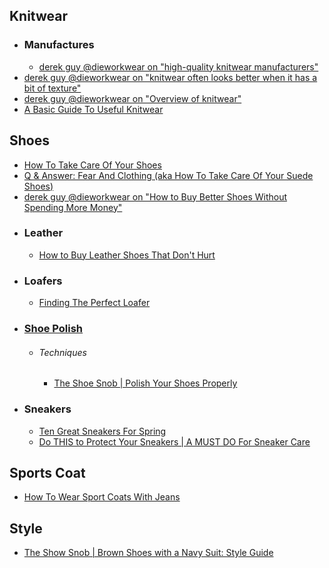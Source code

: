 ## Knitwear
- ### Manufactures
	- [derek guy @dieworkwear on "high-quality knitwear manufacturers"](https://twitter.com/dieworkwear/status/1739411497108029629?t=70wCpJciyncubvskFa80Cw)
- [derek guy @dieworkwear on "knitwear often looks better when it has a bit of texture"](https://twitter.com/dieworkwear/status/1739530095516340649?t=70wCpJciyncubvskFa80Cw)
- [derek guy @dieworkwear on "Overview of knitwear"](https://twitter.com/dieworkwear/status/1747497805823054334?t=70wCpJciyncubvskFa80Cw)
- [A Basic Guide To Useful Knitwear](https://putthison.com/a-basic-guide-to-useful-knitwear/)
## Shoes
- [How To Take Care Of Your Shoes](https://www.putthison.com/how-to-take-care-of-your-shoes/)
- [Q & Answer: Fear And Clothing (aka How To Take Care Of Your Suede Shoes)](https://www.putthison.com/q-answer-fear-and-clothing-aka-how-to-take/)
- [derek guy @dieworkwear on "How to Buy Better Shoes Without Spending More Money"](https://twitter.com/dieworkwear/status/1744482937159168341?t=70wCpJciyncubvskFa80Cw)
- ### Leather
	- [How to Buy Leather Shoes That Don't Hurt](https://x.com/dieworkwear/status/1717674630113333338)
- ### Loafers
	- [Finding The Perfect Loafer](https://putthison.com/finding-the-perfect-loafer/)
- ### [Shoe Polish](https://en.wikipedia.org/wiki/Shoe_polish)
	- ###### Techniques
		- [The Shoe Snob | Polish Your Shoes Properly](https://theshoesnobblog.com/polish-your-shoes-properly-1/)
- ### Sneakers
	- [Ten Great Sneakers For Spring](https://putthison.com/ten-great-sneakers-for-spring/)
	- [Do THIS to Protect Your Sneakers | A MUST DO For Sneaker Care](https://www.youtube.com/watch?v=25RAYzLRUj0&t=1s)
## Sports Coat
- [How To Wear Sport Coats With Jeans](https://putthison.com/how-to-wear-sport-coats-with-jeans-styleforum-had/)
## Style
- [The Show Snob | Brown Shoes with a Navy Suit: Style Guide](https://theshoesnobblog.com/brown-shoes-with-a-navy-suit-style-guide/)
